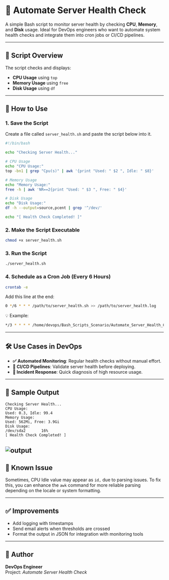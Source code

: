 
# 🚀 Automate Server Health Check

A simple Bash script to monitor server health by checking **CPU**, **Memory**, and **Disk** usage. Ideal for DevOps engineers who want to automate system health checks and integrate them into cron jobs or CI/CD pipelines.

---

## 📜 Script Overview

The script checks and displays:

- **CPU Usage** using `top`
- **Memory Usage** using `free`
- **Disk Usage** using `df`

---

## 📂 How to Use

### 1. Save the Script
Create a file called `server_health.sh` and paste the script below into it.

```bash
#!/bin/bash

echo "Checking Server Health..."

# CPU Usage
echo "CPU Usage:"
top -bn1 | grep "Cpu(s)" | awk '{print "Used: " $2 ", Idle: " $8}'

# Memory Usage
echo "Memory Usage:"
free -h | awk 'NR==2{print "Used: " $3 ", Free: " $4}'

# Disk Usage
echo "Disk Usage:"
df -h --output=source,pcent | grep '^/dev/'

echo "[ Health Check Completed! ]"
```

### 2. Make the Script Executable
```bash
chmod +x server_health.sh
```

### 3. Run the Script
```bash
./server_health.sh
```

### 4. Schedule as a Cron Job (Every 6 Hours)
```bash
crontab -e
```

Add this line at the end:
```bash
0 */6 * * * /path/to/server_health.sh >> /path/to/server_health.log
```

💡 Example:
```bash
*/3 * * * * /home/devops/Bash_Scripts_Scenario/Automate_Server_Health_Check/server_health.sh >> /home/devops/Bash_Scripts_Scenario/Automate_Server_Health_Check/server_health.log
```

---

## 🛠 Use Cases in DevOps

- **✅ Automated Monitoring**: Regular health checks without manual effort.
- **🔁 CI/CD Pipelines**: Validate server health before deploying.
- **🚨 Incident Response**: Quick diagnosis of high resource usage.

---

## 📝 Sample Output

```text
Checking Server Health...
CPU Usage:
Used: 0.3, Idle: 99.4
Memory Usage:
Used: 562Mi, Free: 3.9Gi
Disk Usage:
/dev/sda2       16%
[ Health Check Completed! ]
```
![output](<Screenshot (247).png>)
---

## 🐛 Known Issue

Sometimes, CPU Idle value may appear as `id,` due to parsing issues. To fix this, you can enhance the `awk` command for more reliable parsing depending on the locale or system formatting.

---

## ✅ Improvements

- Add logging with timestamps
- Send email alerts when thresholds are crossed
- Format the output in JSON for integration with monitoring tools

---

## 📎 Author

**DevOps Engineer**  
Project: *Automate Server Health Check*

